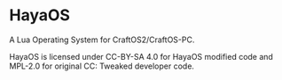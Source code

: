 # HayaOS
A Lua Operating System for CraftOS2/CraftOS-PC.

HayaOS is licensed under CC-BY-SA 4.0 for HayaOS modified code and MPL-2.0 for original CC: Tweaked developer code.
